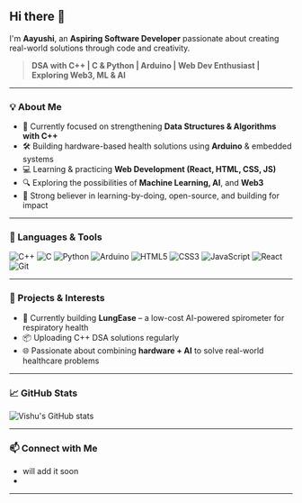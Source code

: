 ## Hi there 👋

I'm **Aayushi**, an **Aspiring Software Developer** passionate about creating real-world solutions through code and creativity.

> **DSA with C++ | C & Python | Arduino | Web Dev Enthusiast | Exploring Web3, ML & AI**

---

### 💡 About Me

- 🌱 Currently focused on strengthening **Data Structures & Algorithms with C++**
- 🛠 Building hardware-based health solutions using **Arduino** & embedded systems
- 💻 Learning & practicing **Web Development (React, HTML, CSS, JS)**
- 🔍 Exploring the possibilities of **Machine Learning, AI**, and **Web3**
- 🧠 Strong believer in learning-by-doing, open-source, and building for impact

---

### 🧰 Languages & Tools

![C++](https://img.shields.io/badge/C++-00599C?style=flat&logo=cplusplus)
![C](https://img.shields.io/badge/C-555555?style=flat&logo=c)
![Python](https://img.shields.io/badge/Python-3776AB?style=flat&logo=python)
![Arduino](https://img.shields.io/badge/Arduino-00979D?style=flat&logo=arduino)
![HTML5](https://img.shields.io/badge/HTML5-E34F26?style=flat&logo=html5)
![CSS3](https://img.shields.io/badge/CSS3-1572B6?style=flat&logo=css3)
![JavaScript](https://img.shields.io/badge/JavaScript-F7DF1E?style=flat&logo=javascript)
![React](https://img.shields.io/badge/React-20232A?style=flat&logo=react)
![Git](https://img.shields.io/badge/Git-F05032?style=flat&logo=git)

---

### 🔭 Projects & Interests

- 🚀 Currently building **LungEase** – a low-cost AI-powered spirometer for respiratory health
- 📦 Uploading C++ DSA solutions regularly
- 🌐 Passionate about combining **hardware + AI** to solve real-world healthcare problems

---

### 📈 GitHub Stats

![Vishu's GitHub stats](https://github-readme-stats.vercel.app/api?username=vishu-verse&show_icons=true&theme=radical)

---

### 📫 Connect with Me

- will add it soon
-

---

<!--
**vishu-verse/vishu-verse** is a ✨ _special_ ✨ repository because its `README.md` (this file) appears on your GitHub profile.
-->
